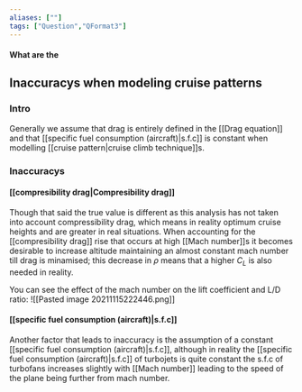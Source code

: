 ```yaml
---
aliases: [""]
tags: ["Question","QFormat3"]
---
```


#### What are the
## Inaccuracys when modeling cruise patterns
### Intro
Generally we assume that drag is entirely defined in the [[Drag equation]] and that [[specific fuel consumption (aircraft)|s.f.c]] is constant when modelling [[cruise pattern|cruise climb technique]]s.


### Inaccuracys
#### [[compresibility drag|Compresibility drag]]
Though that said the true value is different as this analysis has not taken into account compressibility drag, which means in reality optimum cruise heights and are greater in real situations. When accounting for the [[compresibility drag]] rise that occurs at high [[Mach number]]s it becomes desirable to increase altitude maintaining an almost constant mach number till drag is minamised; this decrease in $\rho$ means that a higher $C_L$ is also needed in reality.

You can see the effect of the mach number on the lift coefficient and L/D ratio:
![[Pasted image 20211115222446.png]]

#### [[specific fuel consumption (aircraft)|s.f.c]]
Another factor that leads to inaccuracy is the assumption of a constant [[specific fuel consumption (aircraft)|s.f.c]], although in reality the [[specific fuel consumption (aircraft)|s.f.c]] of turbojets is quite constant the s.f.c of turbofans increases slightly with [[Mach number]] leading to the speed of the plane being further from mach number.
